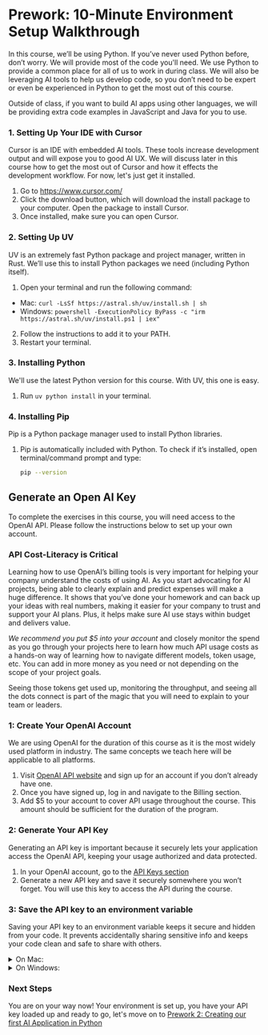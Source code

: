 # Prework: 10-Minute Environment Setup Walkthrough

In this course, we’ll be using Python. If you’ve never used Python before, don’t worry. We will provide most of the code you'll need. We use Python to provide a common place for all of us to work in during class. We will also be leveraging AI tools to help us develop code, so you don’t need to be expert or even be experienced in Python to get the most out of this course.

Outside of class, if you want to build AI apps using other languages, we will be providing extra code examples in JavaScript and Java for you to use. 

### 1. Setting Up Your IDE with Cursor
Cursor is an IDE with embedded AI tools. These tools increase development output and will expose you to good AI UX. We will discuss later in this course how to get the most out of Cursor and how it effects the development workflow. For now, let's just get it installed.

1. Go to https://www.cursor.com/
2. Click the download button, which will download the install package to your computer. Open the package to install Cursor.
3. Once installed, make sure you can open Cursor. 

### 2. Setting Up UV
UV is an extremely fast Python package and project manager, written in Rust. We’ll use this to install Python packages we need (including Python itself). 

1. Open your terminal and run the following command:
- Mac: `curl -LsSf https://astral.sh/uv/install.sh | sh` 
- Windows: `powershell -ExecutionPolicy ByPass -c "irm https://astral.sh/uv/install.ps1 | iex"`
2. Follow the instructions to add it to your PATH.
3. Restart your terminal.

### 3. Installing Python  
We'll use the latest Python version for this course. 
With UV, this one is easy. 
1. Run `uv python install` in your terminal. 

### 4. Installing Pip 
Pip is a Python package manager used to install Python libraries.

1. Pip is automatically included with Python. To check if it’s installed, open terminal/command prompt and type:
   ```bash
   pip --version
   ```

## Generate an Open AI Key
To complete the exercises in this course, you will need access to the OpenAI API. Please follow the instructions below to set up your own account.  

### API Cost-Literacy is Critical
Learning how to use OpenAI’s billing tools is very important for helping your company understand the costs of using AI. As you start advocating for AI projects, being able to clearly explain and predict expenses will make a huge difference. It shows that you’ve done your homework and can back up your ideas with real numbers, making it easier for your company to trust and support your AI plans. Plus, it helps make sure AI use stays within budget and delivers value. 

*We recommend you put $5 into your account* and closely monitor the spend as you go through your projects here to learn how much API usage costs as a hands-on way of learning how to navigate different models, token usage, etc. You can add in more money as you need or not depending on the scope of your project goals.

Seeing those tokens get used up, monitoring the throughput, and seeing all the dots connect is part of the magic that you will need to explain to your team or leaders.  

### 1: Create Your OpenAI Account
We are using OpenAI for the duration of this course as it is the most widely used platform in industry.  The same concepts we teach here will be applicable to all platforms.

1. Visit [OpenAI API website](https://platform.openai.com/) and sign up for an account if you don’t already have one.
2. Once you have signed up, log in and navigate to the Billing section.
3. Add $5 to your account to cover API usage throughout the course. This amount should be sufficient for the duration of the program.

### 2: Generate Your API Key
Generating an API key is important because it securely lets your application access the OpenAI API, keeping your usage authorized and data protected.

1. In your OpenAI account, go to the [API Keys section](https://platform.openai.com/api-keys)
2. Generate a new API key and save it securely somewhere you won’t forget. You will use this key to access the API during the course.

### 3: Save the API key to an environment variable
Saving your API key to an environment variable keeps it secure and hidden from your code. It prevents accidentally sharing sensitive info and keeps your code clean and safe to share with others.

   <details>
   <summary>On Mac:</summary>

   - Open your `.bash_profile` file with a text editor: `open ~/.bash_profile`
   - Add the line `export OPENAI_API_KEY={your key}`
   - Save the file and close it

   </details>

   <details>
   <summary>On Windows:</summary>

   - Go to "Control Panel" > "System and Security" > "System"
   - Click "Advanced system settings"
   - Select the "Advanced" tab and click "Environment Variables"
   - Under "User variables", click "New"
   - Enter the variable name as "OPENAI_API_KEY" and the value as your key.
   - Click "OK" to save

   </details>

### Next Steps

You are on your way now!  Your environment is set up, you have your API key loaded up and ready to go, let's move on to [Prework 2: Creating our first AI Application in Python](prework_2.md)
